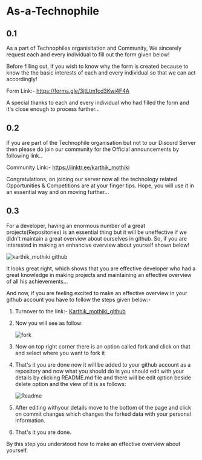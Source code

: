 # As-a-Technophile
## 0.1
As a part of Technophiles organisitation and Community, We sincerely request each and every individual to fill out the form given below!

Before filling out, if you wish to know why the form is created because to know the the basic interests of each and every individual so that we can act accordingly!

Form Link:- https://forms.gle/3jtLtm1cd3Kwi4F4A

A special thanks to each and every individual who had filled the form and it's close enough to process further...

## 0.2

If you are part of the Technophile organisation but not to our Discord Server then please do join our community for the Official announcements by following link..

Community Link:- https://linktr.ee/karthik_mothiki

Congratulations, on joining our server now all the technology related Opportunities & Competitions are at your finger tips. Hope, you will use it in an essential way and on moving further...

## 0.3

For a developer, having an enormous number of a great projects(Repositories) is an essential thing but it will be uneffective if we didn't maintain a great overview about ourselves in github. So, if you are interested in making an enhancive overview about yourself shown below!

![karthik_mothiki github](https://user-images.githubusercontent.com/78647748/114135699-41b3aa80-9927-11eb-81f4-b92cebf8fda6.png) 

It looks great right, which shows that you are effective developer who had a great knowledge in making projects and maintaining an effective overview of all his achievements...

And now, if you are feeling excited to make an effective overview in your github account you have to follow the steps given below:-

1) Turnover to the link:- [Karthik_mothiki_github](https://github.com/KarthikMothiki/KarthikMothiki.git)

2) Now you will see as follow:

   ![fork](https://user-images.githubusercontent.com/78647748/114171906-96204f80-9952-11eb-96dd-0a4c118f7d91.png)

3) Now on top right corner there is an option called fork and click on that and select where you want to fork it

4) That's it you are done now it will be added to your github account as a repository and now what you should do is you should edit with your details by clicking README.md file and there will be edit option beside delete option and the view of it is as follows:

   ![Readme](https://user-images.githubusercontent.com/78647748/114172982-08456400-9954-11eb-87ca-62212b98508f.png)

5)  After editing withyour details move to the bottom of the page and click on commit changes which changes the forked data with your personal information. 

6)  That's it you are done.

By this step you understood how to make an effective overview about yourself.   

